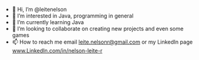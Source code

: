 - 👋 Hi, I’m @leitenelson
- 👀 I’m interested in Java, programming in general 
- 🌱 I’m currently learning Java
- 💞️ I’m looking to collaborate on creating new projects and even some games
- 📫 How to reach me email leite.nelsonr@gmail.com or my LinkedIn page www.LinkedIn.com/in/nelson-leite-r 

<!---
leitenelson/leitenelson is a ✨ special ✨ repository because its `README.md` (this file) appears on your GitHub profile.
You can click the Preview link to take a look at your changes.
--->
